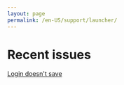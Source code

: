 ```yaml
---
layout: page
permalink: /en-US/support/launcher/
---
```

# Recent issues

[Login doesn't save](https://www.tfngames.tk/support/launcher/login-doesnt-save)